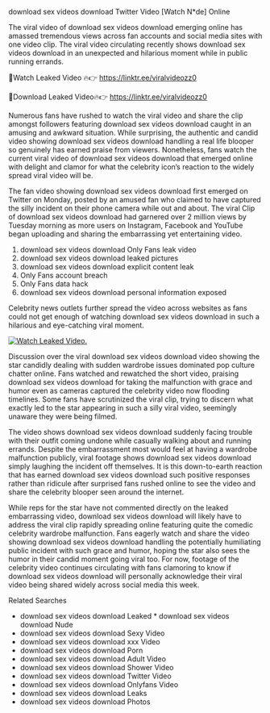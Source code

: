 ﻿download sex videos download Twitter Video [Watch N*de] Online

The viral video of ﻿download sex videos download emerging online has amassed tremendous views across fan accounts and social media sites with one video clip. The viral video circulating recently shows ﻿download sex videos download in an unexpected and hilarious moment while in public running errands. 

🔴Watch Leaked Video 🔥👉  https://linktr.ee/viralvideozz0 

🔴Download Leaked Video🔥👉  https://linktr.ee/viralvideozz0 

Numerous fans have rushed to watch the viral video and share the clip amongst followers featuring ﻿download sex videos download caught in an amusing and awkward situation. While surprising, the authentic and candid video showing ﻿download sex videos download handling a real life blooper so genuinely has earned praise from viewers. Nonetheless, fans watch the current viral video of ﻿download sex videos download that emerged online with delight and clamor for what the celebrity icon’s reaction to the widely spread viral video will be.

The fan video showing ﻿download sex videos download first emerged on Twitter on Monday, posted by an amused fan who claimed to have captured the silly incident on their phone camera while out and about. The viral Clip of ﻿download sex videos download had garnered over 2 million views by Tuesday morning as more users on Instagram, Facebook and YouTube began uploading and sharing the embarrassing yet entertaining video. 

1. ﻿download sex videos download Only Fans leak video
2. ﻿download sex videos download leaked pictures
3. ﻿download sex videos download explicit content leak
4. Only Fans account breach
5. Only Fans data hack
6. ﻿download sex videos download personal information exposed

Celebrity news outlets further spread the video across websites as fans could not get enough of watching ﻿download sex videos download in such a hilarious and eye-catching viral moment. 

[![Watch Leaked Video.](https://miro.medium.com/v2/resize:fit:828/format:webp/1*cilzJN44JGOrTw9NJCrNHA.gif "Watch Leaked Video")](https://linktr.ee/viralvideozz0)

Discussion over the viral ﻿download sex videos download video showing the star candidly dealing with sudden wardrobe issues dominated pop culture chatter online. Fans watched and rewatched the short video, praising ﻿download sex videos download for taking the malfunction with grace and humor even as cameras captured the celebrity video now flooding timelines. Some fans have scrutinized the viral clip, trying to discern what exactly led to the star appearing in such a silly viral video, seemingly unaware they were being filmed.

The video shows ﻿download sex videos download suddenly facing trouble with their outfit coming undone while casually walking about and running errands. Despite the embarrassment most would feel at having a wardrobe malfunction publicly, viral footage shows ﻿download sex videos download simply laughing the incident off themselves. It is this down-to-earth reaction that has earned ﻿download sex videos download such positive responses rather than ridicule after surprised fans rushed online to see the video and share the celebrity blooper seen around the internet.  

While reps for the star have not commented directly on the leaked embarrassing video, ﻿download sex videos download will likely have to address the viral clip rapidly spreading online featuring quite the comedic celebrity wardrobe malfunction. Fans eagerly watch and share the video showing ﻿download sex videos download handling the potentially humiliating public incident with such grace and humor, hoping the star also sees the humor in their candid moment going viral too. For now, footage of the celebrity video continues circulating with fans clamoring to know if ﻿download sex videos download will personally acknowledge their viral video being shared widely across social media this week.

Related Searches
* ﻿download sex videos download Leaked
﻿* download sex videos download Nude
* ﻿download sex videos download Sexy Video
* ﻿download sex videos download xxx Video
* ﻿download sex videos download Porn
* ﻿download sex videos download Adult Video
* ﻿download sex videos download Shower Video
* ﻿download sex videos download Twitter Video
* ﻿download sex videos download Onlyfans Video
* ﻿download sex videos download Leaks
* ﻿download sex videos download Photos